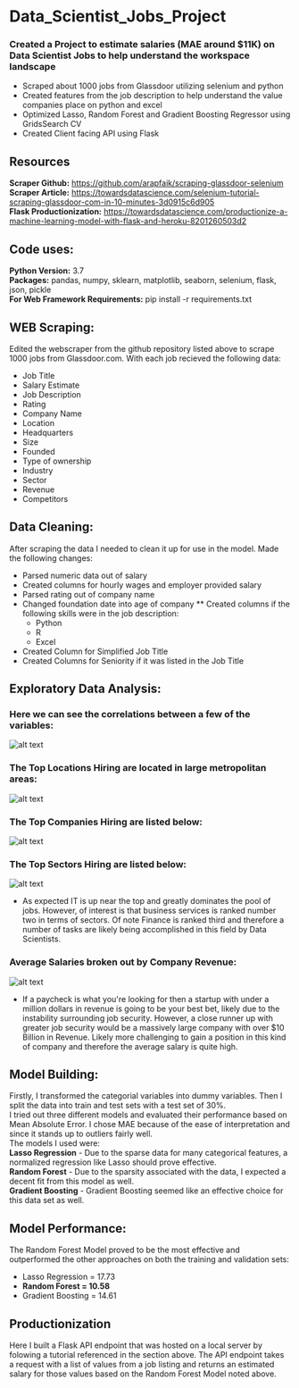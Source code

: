 # Data_Scientist_Jobs_Project
### Created a Project to estimate salaries (MAE around $11K) on Data Scientist Jobs to help understand the workspace landscape
* Scraped about 1000 jobs from Glassdoor utilizing selenium and python
* Created features from the job description to help understand the value companies place on python and excel
* Optimized Lasso, Random Forest and Gradient Boosting Regressor using GridsSearch CV
* Created Client facing API using Flask


## Resources
**Scraper Github:** https://github.com/arapfaik/scraping-glassdoor-selenium  
**Scraper Article:** https://towardsdatascience.com/selenium-tutorial-scraping-glassdoor-com-in-10-minutes-3d0915c6d905  
**Flask Productionization:** https://towardsdatascience.com/productionize-a-machine-learning-model-with-flask-and-heroku-8201260503d2  


## Code uses:
**Python Version:** 3.7  
**Packages:** pandas, numpy, sklearn, matplotlib, seaborn, selenium, flask, json, pickle  
**For Web Framework Requirements:** pip install -r requirements.txt

## WEB Scraping:
Edited the webscraper from the github repository listed above to scrape 1000 jobs from Glassdoor.com. With each job recieved the following data:
* Job Title
* Salary Estimate
* Job Description
* Rating
* Company Name
* Location
* Headquarters
* Size
* Founded
* Type of ownership
* Industry
* Sector
* Revenue
* Competitors

## Data Cleaning:
After scraping the data I needed to clean it up for use in the model. Made the following changes:
* Parsed numeric data out of salary
* Created columns for hourly wages and employer provided salary
* Parsed rating out of company name
* Changed foundation date into age of company
** Created columns if the following skills were in the job description:
    * Python
    * R
    * Excel
* Created Column for Simplified Job Title
* Created Columns for Seniority if it was listed in the Job Title

## Exploratory Data Analysis:
### Here we can see the correlations between a few of the variables:  
![alt text](https://github.com/Artemness/Data_Scientist_Jobs_Project/blob/master/heatmap.png "Correlations")  

### The Top Locations Hiring are located in large metropolitan areas:  
![alt text](https://github.com/Artemness/Data_Scientist_Jobs_Project/blob/master/TopLocationsHiring.png "Top Locations")  

### The Top Companies Hiring are listed below:
![alt text](https://github.com/Artemness/Data_Scientist_Jobs_Project/blob/master/Top20CompaniesHiring.png "Top Companies")  

### The Top Sectors Hiring are listed below:
![alt text](https://github.com/Artemness/Data_Scientist_Jobs_Project/blob/master/Sectors.png "Top Sectors")  
* As expected IT is up near the top and greatly dominates the pool of jobs. However, of interest is that business services is ranked number two in terms of sectors. Of note Finance is ranked third and therefore a number of tasks are likely being accomplished in this field by Data Scientists.

### Average Salaries broken out by Company Revenue:
![alt text](https://github.com/Artemness/Data_Scientist_Jobs_Project/blob/master/CompanyRevenue.png "Company Revenues")  
* If a paycheck is what you're looking for then a startup with under a million dollars in revenue is going to be your best bet, likely due to the instability surrounding job security. However, a close runner up with greater job security would be a massively large company with over $10 Billion in Revenue. Likely more challenging to gain a position in this kind of company and therefore the average salary is quite high.


## Model Building:
Firstly, I transformed the categorial variables into dummy variables. Then I split the data into train and test sets with a test set of 30%.  
I tried out three different models and evaluated their performance based on Mean Absolute Error. I chose MAE because of the ease of interpretation and since it stands up to outliers fairly well.  
The models I used were:  
**Lasso Regression** - Due to the sparse data for many categorical features, a normalized regression like Lasso should prove effective.  
**Random Forest** - Due to the sparsity associated with the data, I expected a decent fit from this model as well.  
**Gradient Boosting** - Gradient Boosting seemed like an effective choice for this data set as well.  

## Model Performance:
The Random Forest Model proved to be the most effective and outperformed the other approaches on both the training and validation sets:
* Lasso Regression = 17.73  
* **Random Forest = 10.58**  
* Gradient Boosting = 14.61  

## Productionization
Here I built a Flask API endpoint that was hosted on a local server by folowing a tutorial referenced in the section above. The API endpoint takes a request with a list of values from a job listing and returns an estimated salary for those values based on the Random Forest Model noted above.

